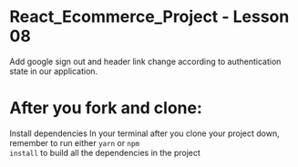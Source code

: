 # React_Ecommerce_Project - Lesson 08
Add google sign out and header link change according to authentication state in our application.

# After you fork and clone:
Install dependencies
In your terminal after you clone your project down, remember to run either <code>yarn</code> or <code>npm install</code> to build all the dependencies in the project
